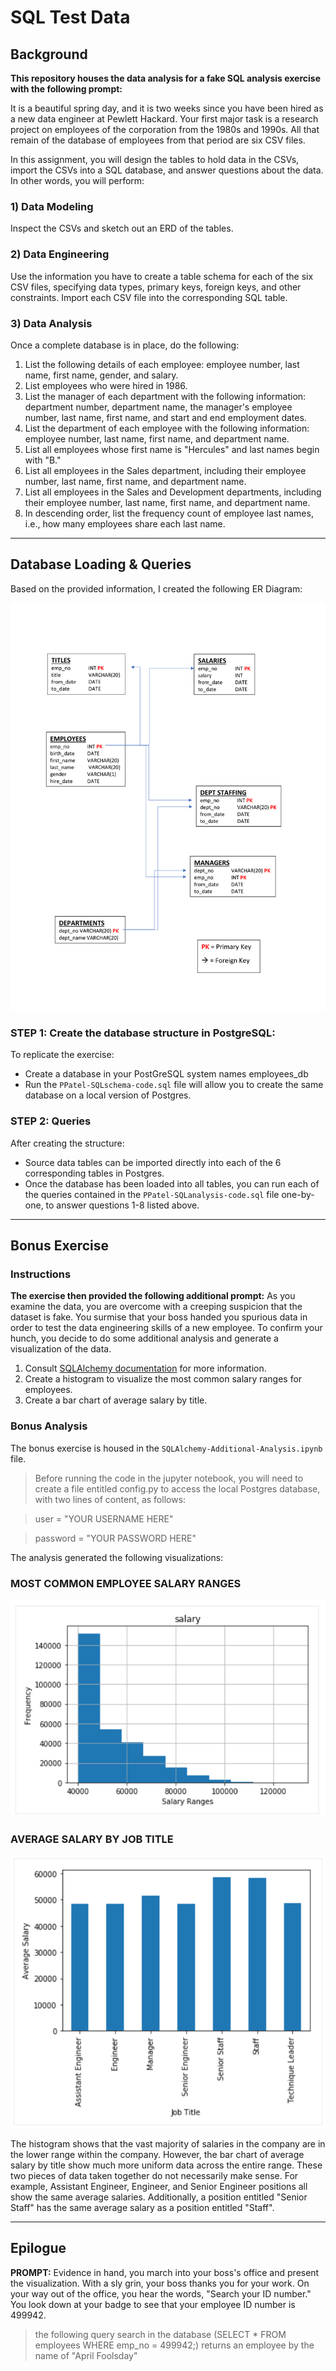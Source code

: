 # SQL Test Data

## Background
**This repository houses the data analysis for a fake SQL analysis exercise with the following prompt:**

It is a beautiful spring day, and it is two weeks since you have been hired as a new data engineer at Pewlett Hackard. Your first major task is a research project on employees of the corporation from the 1980s and 1990s. All that remain of the database of employees from that period are six CSV files.

In this assignment, you will design the tables to hold data in the CSVs, import the CSVs into a SQL database, and answer questions about the data. In other words, you will perform:

### 1) Data Modeling
Inspect the CSVs and sketch out an ERD of the tables.

### 2) Data Engineering
Use the information you have to create a table schema for each of the six CSV files, specifying data types, primary keys, foreign keys, and other constraints. Import each CSV file into the corresponding SQL table.

### 3) Data Analysis
Once a complete database is in place, do the following:
1. List the following details of each employee: employee number, last name, first name, gender, and salary.
2. List employees who were hired in 1986.
3. List the manager of each department with the following information: department number, department name, the manager's employee number, last name, first name, and start and end employment dates.
4. List the department of each employee with the following information: employee number, last name, first name, and department name.
5. List all employees whose first name is "Hercules" and last names begin with "B."
6. List all employees in the Sales department, including their employee number, last name, first name, and department name.
7. List all employees in the Sales and Development departments, including their employee number, last name, first name, and department name.
8. In descending order, list the frequency count of employee last names, i.e., how many employees share each last name.
-----

## Database Loading & Queries
Based on the provided information, I created the following ER Diagram:

![ERD](ERD.png)

### STEP 1: Create the database structure in PostgreSQL:
To replicate the exercise:
* Create a database in your PostGreSQL system names employees_db
* Run the `PPatel-SQLschema-code.sql` file will allow you to create the same database on a local version of Postgres. 

### STEP 2: Queries
After creating the structure:
* Source data tables can be imported directly into each of the 6 corresponding tables in Postgres. 
* Once the database has been loaded into all tables, you can run each of the queries contained in the  `PPatel-SQLanalysis-code.sql` file one-by-one, to answer questions 1-8 listed above.
-----

## Bonus Exercise

### Instructions
**The exercise then provided the following additional prompt:**
As you examine the data, you are overcome with a creeping suspicion that the dataset is fake. You surmise that your boss handed you spurious data in order to test the data engineering skills of a new employee. To confirm your hunch, you decide to do some additional analysis and generate a visualization of the data.
1. Consult [SQLAlchemy documentation](https://docs.sqlalchemy.org/en/latest/core/engines.html#postgresql) for more information.
2. Create a histogram to visualize the most common salary ranges for employees.
3. Create a bar chart of average salary by title.


### Bonus Analysis
The bonus exercise is housed in the `SQLAlchemy-Additional-Analysis.ipynb` file. 
> Before running the code in the jupyter notebook, you will need to create a file entitled config.py to access the local Postgres database, with two lines of content, as follows:

> user = "YOUR USERNAME HERE"

> password = "YOUR PASSWORD HERE"



The analysis generated the following visualizations:

### MOST COMMON EMPLOYEE SALARY RANGES
![Histogram](Images/histogram.png)


### AVERAGE SALARY BY JOB TITLE
![Bar](Images/bar.png)

The histogram shows that the vast majority of salaries in the company are in the lower range within the company.  However, the bar chart of average salary by title show much more uniform data across the entire range.  These two pieces of data taken together do not necessarily make sense.  For example, Assistant Engineer, Engineer, and Senior Engineer positions all show the same average salaries.  Additionally, a position entitled "Senior Staff" has the same average salary as a position entitled "Staff". 
 
-----

## Epilogue
**PROMPT:** 
Evidence in hand, you march into your boss's office and present the visualization. With a sly grin, your boss thanks you for your work. On your way out of the office, you hear the words, "Search your ID number." You look down at your badge to see that your employee ID number is 499942.

> the following query search in the database (SELECT * FROM employees WHERE emp_no = 499942;) returns an employee by the name of "April Foolsday"
